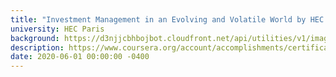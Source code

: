 ```yaml
---
title: "Investment Management in an Evolving and Volatile World by HEC Paris and AXA Investment Managers"
university: HEC Paris
background: https://d3njjcbhbojbot.cloudfront.net/api/utilities/v1/imageproxy/http://coursera-university-assets.s3.amazonaws.com/3a/4462907b1511e8a3472b753a4c35c3/HEC_logo.png?auto=format%2Ccompress&dpr=1&w=80&h=80
description: https://www.coursera.org/account/accomplishments/certificate/LKAHKR5YFKSS
date: 2020-06-01 00:00:00 -0400
---
```

